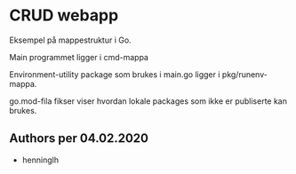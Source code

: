 # CRUD webapp
Eksempel på mappestruktur i Go.

Main programmet ligger i cmd-mappa

Environment-utility package som brukes i main.go ligger i pkg/runenv-mappa.

go.mod-fila fikser viser hvordan lokale packages som ikke er publiserte kan
brukes.

## Authors per 04.02.2020
- henninglh
